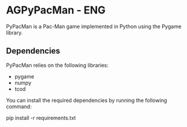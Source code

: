 # AGPyPacMan - ENG

PyPacMan is a Pac-Man game implemented in Python using the Pygame library.

## Dependencies

PyPacMan relies on the following libraries:
- pygame
- numpy
- tcod

You can install the required dependencies by running the following command:

pip install -r requirements.txt
